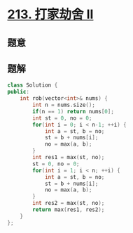 #  [213. 打家劫舍 II](https://leetcode-cn.com/problems/house-robber-ii/)

## 题意



## 题解



```c++
class Solution {
public:
    int rob(vector<int>& nums) {
        int n = nums.size();
        if(n == 1) return nums[0];
        int st = 0, no = 0;
        for(int i = 0; i < n-1; ++i) {
            int a = st, b = no;
            st = b + nums[i];
            no = max(a, b);
        }
        int res1 = max(st, no);
        st = 0, no = 0;
        for(int i = 1; i < n; ++i) {
            int a = st, b = no;
            st = b + nums[i];
            no = max(a, b);
        }
        int res2 = max(st, no);
        return max(res1, res2);
    }
};
```



```python3

```

